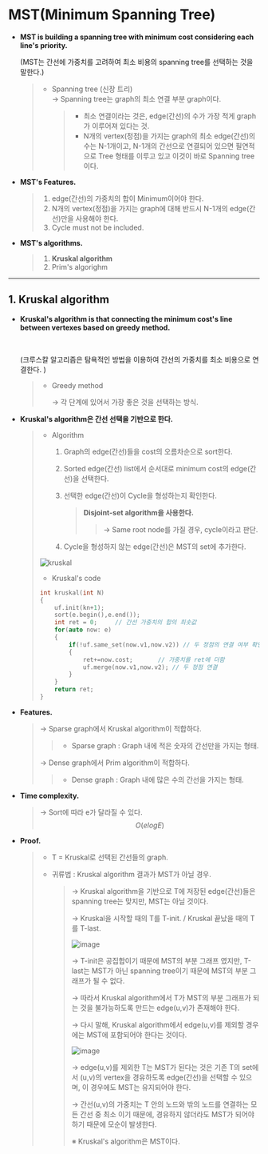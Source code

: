 # MST(Minimum Spanning Tree)

- **MST is building a spanning tree with minimum cost considering each line's priority.** 

  (MST는 간선에 가중치를 고려하여 최소 비용의 spanning tree를 선택하는 것을 말한다.)

  > - Spanning tree (신장 트리)
  >   <br>→ Spanning tree는 graph의 최소 연결 부분 graph이다.
  >
  >   > - 최소 연결이라는 것은, edge(간선)의 수가 가장 적게 graph가 이루어져 있다는 것.
  >   > - N개의 vertex(정점)을 가지는 graph의 최소 edge(간선)의 수는 N-1개이고, N-1개의 간선으로 연결되어 있으면 필연적으로 Tree 형태를 이루고 있고 이것이 바로 Spanning tree 이다.
  
- **MST's Features.**

  > 1. edge(간선)의 가중치의 합이 Minimum이어야 한다.
  > 2. N개의 vertex(정점)을 가지는 graph에 대해 반드시 N-1개의 edge(간선)만을 사용해야 한다.
  > 3. Cycle must not be included.

- **MST's algorithms.**

  > 1. **Kruskal algorithm**
  > 2. Prim's algorighm

------

## 1. Kruskal algorithm

- **Kruskal's algorithm is that connecting the minimum cost's line between vertexes based on greedy method.**

  <br>

  (크루스칼 알고리즘은 탐욕적인 방법을 이용하여 간선의 가중치를 최소 비용으로 연결한다. )

  > * Greedy method
  >
  >   → 각 단계에 있어서 가장 좋은 것을 선택하는 방식.

- **Kruskal's algorithm은 간선 선택을 기반으로 한다.**

  > - Algorithm
  >
  >   1. Graph의 edge(간선)들을 cost의 오름차순으로 sort한다.
  >
  >   2. Sorted edge(간선) list에서 순서대로 minimum cost의 edge(간선)을 선택한다.
  >
  >   3. 선택한 edge(간선)이 Cycle을 형성하는지 확인한다.
  >
  >      > **Disjoint-set algorithm을 사용한다.**
  >      >
  >      > > → Same root node를 가질 경우, cycle이라고 판단.
  >
  >   4. Cycle을 형성하지 않는 edge(간선)은 MST의 set에 추가한다.
  >
  > ![kruskal](https://user-images.githubusercontent.com/23169707/52745869-06aacc00-2f95-11e9-8869-7bdb21f19361.png)
  >
  >
  >
  > - Kruskal's code
  >
  > ```c++
  > int kruskal(int N)
  > {
  >     uf.init(kn+1);
  >     sort(e.begin(),e.end());
  >     int ret = 0;     // 간선 가중치의 합의 최솟값
  >     for(auto now: e)
  >     {
  >         if(!uf.same_set(now.v1,now.v2))	// 두 정점의 연결 여부 확인
  >         { 
  >             ret+=now.cost;       // 가중치를 ret에 더함
  >             uf.merge(now.v1,now.v2); // 두 정점 연결
  >         }
  >     }
  >     return ret;
  > }
  > ```

- **Features.**

  > → Sparse graph에서 Kruskal algorithm이 적합하다.
  >
  > > * Sparse graph : Graph 내에 적은 숫자의 간선만을 가지는 형태.
  >
  > → Dense graph에서 Prim algorithm이 적합하다.
  >
  > > * Dense graph : Graph 내에 많은 수의 간선을 가지는 형태.

- **Time complexity.**

  > → Sort에 따라 e가 달라질 수 있다.
  > $$
  > O(e logE)
  > $$
  >

- **Proof.**

  > - T = Kruskal로 선택된 간선들의 graph.
  >
  > - 귀류법 : Kruskal algorithm 결과가 MST가 아닐 경우.
  >
  >   > → Kruskal algorithm을 기반으로 T에 저장된 edge(간선)들은 spanning tree는 맞지만, MST는 아닐 것이다.
  >   >
  >   > → Kruskal을 시작할 때의 T를 T-init. / Kruskal 끝났을 때의 T를 T-last.
  >   >
  >   > ![image](https://user-images.githubusercontent.com/23169707/52042011-e38e1000-24f0-11e9-947f-832ca7ff3eaa.png)
  >   >
  >   > → T-init은 공집합이기 때문에 MST의 부분 그래프 였지만, T-last는 MST가 아닌 spanning tree이기 때문에 MST의 부분 그래프가 될 수 없다.
  >   >
  >   > → 따라서 Kruskal algorithm에서 T가 MST의 부분 그래프가 되는 것을 불가능하도록 만드는 edge(u,v)가 존재해야 한다.
  >   >
  >   > → 다시 말해, Kruskal algorithm에서 edge(u,v)를 제외할 경우에는 MST에 포함되어야 한다는 것이다.
  >   >
  >   > ![image](https://user-images.githubusercontent.com/23169707/52042126-38318b00-24f1-11e9-8b70-0e723b69ccfd.png)
  >   >
  >   > → edge(u,v)를 제외한 T는 MST가 된다는 것은 기존 T의 set에서 (u,v)의 vertex을 경유하도록 edge(간선)을 선택할 수 있으며, 이 경우에도 MST는 유지되어야 한다.
  >   >
  >   > → 간선(u,v)의 가중치는 T 안의 노드와 밖의 노드를 연결하는 모든 간선 중 최소 이기 때문에, 경유하지 않더라도 MST가 되어야 하기 때문에 모순이 발생한다.
  >   >
  >   > ※ Kruskal's algorithm은 MST이다.

